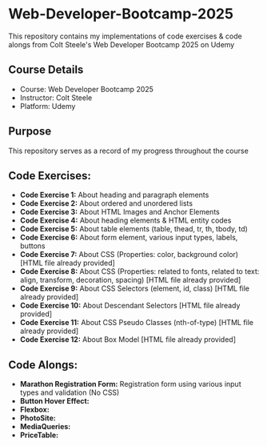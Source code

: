 # Web-Developer-Bootcamp-2025
This repository contains my implementations of code exercises & code alongs from Colt Steele's Web Developer Bootcamp 2025 on Udemy

## Course Details
* Course: Web Developer Bootcamp 2025
* Instructor: Colt Steele
* Platform: Udemy

## Purpose
This repository serves as a record of my progress throughout the course

## Code Exercises:
* **Code Exercise 1:** About heading and paragraph elements
* **Code Exercise 2:** About ordered and unordered lists
* **Code Exercise 3:** About HTML Images and Anchor Elements
* **Code Exercise 4:** About heading elements & HTML entity codes
* **Code Exercise 5:** About table elements (table, thead, tr, th, tbody, td)
* **Code Exercise 6:** About form element, various input types, labels, buttons
* **Code Exercise 7:** About CSS (Properties: color, background color) [HTML file already provided]
* **Code Exercise 8:** About CSS (Properties: related to fonts, related to text: align, transform, decoration, spacing) [HTML file already provided]
* **Code Exercise 9:** About CSS Selectors (element, id, class) [HTML file already provided]
* **Code Exercise 10:** About Descendant Selectors [HTML file already provided]
* **Code Exercise 11:** About CSS Pseudo Classes (nth-of-type) [HTML file already provided]
* **Code Exercise 12:** About Box Model [HTML file already provided]

## Code Alongs:
* **Marathon Registration Form:** Registration form using various input types and validation (No CSS)
* **Button Hover Effect:**
* **Flexbox:**
* **PhotoSite:**
* **MediaQueries:**
* **PriceTable:**
